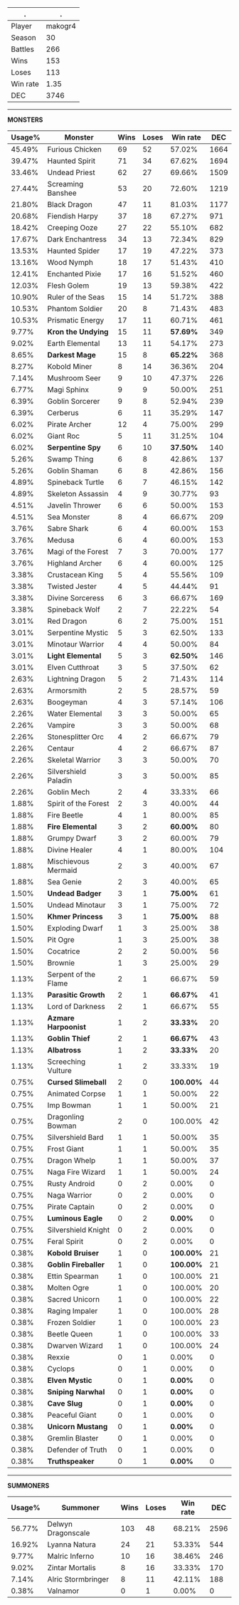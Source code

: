 .|.
|-|-
Player|makogr4
Season|30
Battles|266
Wins|153
Loses|113
Win rate|1.35
DEC|3746

---
**MONSTERS**

Usage%|Monster|Wins|Loses|Win rate|DEC|
-|-|-|-|-|-|
45.49%|Furious Chicken|69|52|57.02%|1664|
39.47%|Haunted Spirit|71|34|67.62%|1694|
33.46%|Undead Priest|62|27|69.66%|1509|
27.44%|Screaming Banshee|53|20|72.60%|1219|
21.80%|Black Dragon|47|11|81.03%|1177|
20.68%|Fiendish Harpy|37|18|67.27%|971|
18.42%|Creeping Ooze|27|22|55.10%|682|
17.67%|Dark Enchantress|34|13|72.34%|829|
13.53%|Haunted Spider|17|19|47.22%|373|
13.16%|Wood Nymph|18|17|51.43%|410|
12.41%|Enchanted Pixie|17|16|51.52%|460|
12.03%|Flesh Golem|19|13|59.38%|422|
10.90%|Ruler of the Seas|15|14|51.72%|388|
10.53%|Phantom Soldier|20|8|71.43%|483|
10.53%|Prismatic Energy|17|11|60.71%|461|
9.77%|**Kron the Undying**|15|11|**57.69%**|349|
9.02%|Earth Elemental|13|11|54.17%|273|
8.65%|**Darkest Mage**|15|8|**65.22%**|368|
8.27%|Kobold Miner|8|14|36.36%|204|
7.14%|Mushroom Seer|9|10|47.37%|226|
6.77%|Magi Sphinx|9|9|50.00%|251|
6.39%|Goblin Sorcerer|9|8|52.94%|239|
6.39%|Cerberus|6|11|35.29%|147|
6.02%|Pirate Archer|12|4|75.00%|299|
6.02%|Giant Roc|5|11|31.25%|104|
6.02%|**Serpentine Spy**|6|10|**37.50%**|140|
5.26%|Swamp Thing|6|8|42.86%|137|
5.26%|Goblin Shaman|6|8|42.86%|156|
4.89%|Spineback Turtle|6|7|46.15%|142|
4.89%|Skeleton Assassin|4|9|30.77%|93|
4.51%|Javelin Thrower|6|6|50.00%|153|
4.51%|Sea Monster|8|4|66.67%|209|
3.76%|Sabre Shark|6|4|60.00%|153|
3.76%|Medusa|6|4|60.00%|153|
3.76%|Magi of the Forest|7|3|70.00%|177|
3.76%|Highland Archer|6|4|60.00%|125|
3.38%|Crustacean King|5|4|55.56%|109|
3.38%|Twisted Jester|4|5|44.44%|91|
3.38%|Divine Sorceress|6|3|66.67%|169|
3.38%|Spineback Wolf|2|7|22.22%|54|
3.01%|Red Dragon|6|2|75.00%|151|
3.01%|Serpentine Mystic|5|3|62.50%|133|
3.01%|Minotaur Warrior|4|4|50.00%|84|
3.01%|**Light Elemental**|5|3|**62.50%**|146|
3.01%|Elven Cutthroat|3|5|37.50%|62|
2.63%|Lightning Dragon|5|2|71.43%|114|
2.63%|Armorsmith|2|5|28.57%|59|
2.63%|Boogeyman|4|3|57.14%|106|
2.26%|Water Elemental|3|3|50.00%|65|
2.26%|Vampire|3|3|50.00%|68|
2.26%|Stonesplitter Orc|4|2|66.67%|79|
2.26%|Centaur|4|2|66.67%|87|
2.26%|Skeletal Warrior|3|3|50.00%|70|
2.26%|Silvershield Paladin|3|3|50.00%|85|
2.26%|Goblin Mech|2|4|33.33%|66|
1.88%|Spirit of the Forest|2|3|40.00%|44|
1.88%|Fire Beetle|4|1|80.00%|85|
1.88%|**Fire Elemental**|3|2|**60.00%**|80|
1.88%|Grumpy Dwarf|3|2|60.00%|79|
1.88%|Divine Healer|4|1|80.00%|104|
1.88%|Mischievous Mermaid|2|3|40.00%|67|
1.88%|Sea Genie|2|3|40.00%|65|
1.50%|**Undead Badger**|3|1|**75.00%**|61|
1.50%|Undead Minotaur|3|1|75.00%|72|
1.50%|**Khmer Princess**|3|1|**75.00%**|88|
1.50%|Exploding Dwarf|1|3|25.00%|38|
1.50%|Pit Ogre|1|3|25.00%|38|
1.50%|Cocatrice|2|2|50.00%|56|
1.50%|Brownie|1|3|25.00%|29|
1.13%|Serpent of the Flame|2|1|66.67%|59|
1.13%|**Parasitic Growth**|2|1|**66.67%**|41|
1.13%|Lord of Darkness|2|1|66.67%|55|
1.13%|**Azmare Harpoonist**|1|2|**33.33%**|20|
1.13%|**Goblin Thief**|2|1|**66.67%**|43|
1.13%|**Albatross**|1|2|**33.33%**|20|
1.13%|Screeching Vulture|1|2|33.33%|19|
0.75%|**Cursed Slimeball**|2|0|**100.00%**|44|
0.75%|Animated Corpse|1|1|50.00%|22|
0.75%|Imp Bowman|1|1|50.00%|21|
0.75%|Dragonling Bowman|2|0|100.00%|42|
0.75%|Silvershield Bard|1|1|50.00%|35|
0.75%|Frost Giant|1|1|50.00%|35|
0.75%|Dragon Whelp|1|1|50.00%|37|
0.75%|Naga Fire Wizard|1|1|50.00%|24|
0.75%|Rusty Android|0|2|0.00%|0|
0.75%|Naga Warrior|0|2|0.00%|0|
0.75%|Pirate Captain|0|2|0.00%|0|
0.75%|**Luminous Eagle**|0|2|**0.00%**|0|
0.75%|Silvershield Knight|0|2|0.00%|0|
0.75%|Feral Spirit|0|2|0.00%|0|
0.38%|**Kobold Bruiser**|1|0|**100.00%**|21|
0.38%|**Goblin Fireballer**|1|0|**100.00%**|21|
0.38%|Ettin Spearman|1|0|100.00%|21|
0.38%|Molten Ogre|1|0|100.00%|20|
0.38%|Sacred Unicorn|1|0|100.00%|22|
0.38%|Raging Impaler|1|0|100.00%|28|
0.38%|Frozen Soldier|1|0|100.00%|23|
0.38%|Beetle Queen|1|0|100.00%|33|
0.38%|Dwarven Wizard|1|0|100.00%|24|
0.38%|Rexxie|0|1|0.00%|0|
0.38%|Cyclops|0|1|0.00%|0|
0.38%|**Elven Mystic**|0|1|**0.00%**|0|
0.38%|**Sniping Narwhal**|0|1|**0.00%**|0|
0.38%|**Cave Slug**|0|1|**0.00%**|0|
0.38%|Peaceful Giant|0|1|0.00%|0|
0.38%|**Unicorn Mustang**|0|1|**0.00%**|0|
0.38%|Gremlin Blaster|0|1|0.00%|0|
0.38%|Defender of Truth|0|1|0.00%|0|
0.38%|**Truthspeaker**|0|1|**0.00%**|0|

---
**SUMMONERS**

Usage%|Summoner|Wins|Loses|Win rate|DEC|
-|-|-|-|-|-|
56.77%|Delwyn Dragonscale|103|48|68.21%|2596|
16.92%|Lyanna Natura|24|21|53.33%|544|
9.77%|Malric Inferno|10|16|38.46%|246|
9.02%|Zintar Mortalis|8|16|33.33%|170|
7.14%|Alric Stormbringer|8|11|42.11%|188|
0.38%|Valnamor|0|1|0.00%|0|
